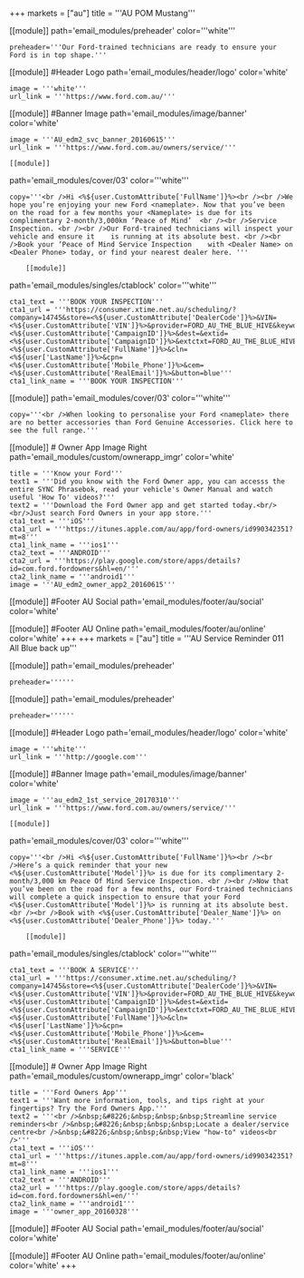 +++
markets = ["au"]
title = '''AU POM Mustang'''

[[module]]
path='email_modules/preheader'
color='''white'''

	preheader='''Our Ford-trained technicians are ready to ensure your Ford is in top shape.'''


[[module]] #Header Logo
path='email_modules/header/logo'
color='white'

	image = '''white'''
	url_link = '''https://www.ford.com.au/'''


[[module]] #Banner Image
path='email_modules/image/banner'
color='white'

	image = '''AU_edm2_svc_banner_20160615'''
	url_link = '''https://www.ford.com.au/owners/service/'''

	[[module]]
path='email_modules/cover/03'
color='''white'''

	copy='''<br />Hi <%${user.CustomAttribute['FullName']}%><br /><br />We hope you’re enjoying your new Ford <nameplate>. Now that you’ve been on the road for a few months your <Nameplate> is due for its complimentary 2-month/3,000km ‘Peace of Mind’	<br /><br />Service Inspection. <br /><br />Our Ford-trained technicians will inspect your vehicle and ensure it	is running at its absolute best. <br /><br />Book your ‘Peace of Mind Service Inspection	with <Dealer Name> on <Dealer Phone> today, or find your nearest dealer here. '''

		[[module]]
path='email_modules/singles/ctablock'
color='''white'''

	cta1_text = '''BOOK YOUR INSPECTION'''
	cta1_url = '''https://consumer.xtime.net.au/scheduling/?company=14745&store=<%${user.CustomAttribute['DealerCode']}%>&VIN=<%${user.CustomAttribute['VIN']}%>&provider=FORD_AU_THE_BLUE_HIVE&keyword=<%${user.CustomAttribute['CampaignID']}%>&dest=&extid=<%${user.CustomAttribute['CampaignID']}%>&extctxt=FORD_AU_THE_BLUE_HIVE&cfn=<%${user.CustomAttribute['FullName']}%>&cln=<%${user['LastName']}%>&cpn=<%${user.CustomAttribute['Mobile_Phone']}%>&cem=<%${user.CustomAttribute['RealEmail']}%>&button=blue'''
	cta1_link_name = '''BOOK YOUR INSPECTION'''

[[module]]
path='email_modules/cover/03'
color='''white'''

	copy='''<br />When looking to personalise your Ford <nameplate> there are no better accessories than Ford Genuine Accessories. Click here to see the full range.'''

 
[[module]] # Owner App Image Right
path='email_modules/custom/ownerapp_imgr'
color='white'

	title = '''Know your Ford'''
	text1 = '''Did you know with the Ford Owner app, you can accesss the entire SYNC Phrasebok, read your vehicle's Owner Manual and watch useful 'How To' videos?'''
	text2 = '''Download the Ford Owner app and get started today.<br/><br/>Just search Ford Owners in your app store.'''
	cta1_text = '''iOS'''
	cta1_url = '''https://itunes.apple.com/au/app/ford-owners/id990342351?mt=8'''
	cta1_link_name = '''ios1'''
	cta2_text = '''ANDROID'''
	cta2_url = '''https://play.google.com/store/apps/details?id=com.ford.fordowners&hl=en/'''
	cta2_link_name = '''android1'''
	image = '''AU_edm2_owner_app2_20160615'''

[[module]] #Footer AU Social
path='email_modules/footer/au/social'
color='white'

[[module]] #Footer AU Online
path='email_modules/footer/au/online'
color='white'
+++
+++
markets = ["au"]
title = '''AU Service Reminder 011 All Blue back up'''

[[module]]
path='email_modules/preheader'


	preheader=''''''

[[module]]
path='email_modules/preheader'


	preheader=''''''

[[module]] #Header Logo
path='email_modules/header/logo'
color='white'

	image = '''white'''
	url_link = '''http://google.com'''

[[module]] #Banner Image
path='email_modules/image/banner'
color='white'

	image = '''au_edm2_1st_service_20170310'''
	url_link = '''https://www.ford.com.au/owners/service/'''

	[[module]]
path='email_modules/cover/03'
color='''white'''

	copy='''<br />Hi <%${user.CustomAttribute['FullName']}%><br /><br />Here’s a quick reminder that your new <%${user.CustomAttribute['Model']}%> is due for its complimentary 2-month/3,000 km Peace Of Mind Service Inspection. <br /><br />Now that you’ve been on the road for a few months, our Ford-trained technicians will complete a quick inspection to ensure that your Ford <%${user.CustomAttribute['Model']}%> is running at its absolute best. <br /><br />Book with <%${user.CustomAttribute['Dealer_Name']}%> on <%${user.CustomAttribute['Dealer_Phone']}%> today.'''

		[[module]]
path='email_modules/singles/ctablock'
color='''white'''

	cta1_text = '''BOOK A SERVICE'''
	cta1_url = '''https://consumer.xtime.net.au/scheduling/?company=14745&store=<%${user.CustomAttribute['DealerCode']}%>&VIN=<%${user.CustomAttribute['VIN']}%>&provider=FORD_AU_THE_BLUE_HIVE&keyword=<%${user.CustomAttribute['CampaignID']}%>&dest=&extid=<%${user.CustomAttribute['CampaignID']}%>&extctxt=FORD_AU_THE_BLUE_HIVE&cfn=<%${user.CustomAttribute['FullName']}%>&cln=<%${user['LastName']}%>&cpn=<%${user.CustomAttribute['Mobile_Phone']}%>&cem=<%${user.CustomAttribute['RealEmail']}%>&button=blue'''
	cta1_link_name = '''SERVICE'''

[[module]] # Owner App Image Right
path='email_modules/custom/ownerapp_imgr'
color='black'

	title = '''Ford Owners App'''
	text1 = '''Want more information, tools, and tips right at your fingertips? Try the Ford Owners App.'''
	text2 = '''<br />&nbsp;&#8226;&nbsp;&nbsp;&nbsp;Streamline service reminders<br />&nbsp;&#8226;&nbsp;&nbsp;&nbsp;Locate a dealer/service centre<br />&nbsp;&#8226;&nbsp;&nbsp;&nbsp;View "how-to" videos<br />'''
	cta1_text = '''iOS'''
	cta1_url = '''https://itunes.apple.com/au/app/ford-owners/id990342351?mt=8'''
	cta1_link_name = '''ios1'''
	cta2_text = '''ANDROID'''
	cta2_url = '''https://play.google.com/store/apps/details?id=com.ford.fordowners&hl=en/'''
	cta2_link_name = '''android1'''
	image = '''owner_app_20160328'''

[[module]] #Footer AU Social
path='email_modules/footer/au/social'
color='white'

[[module]] #Footer AU Online
path='email_modules/footer/au/online'
color='white'
+++
